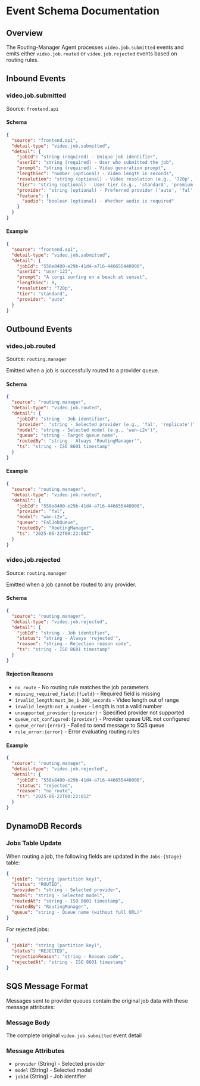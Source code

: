 # Event Schema Documentation

## Overview
The Routing-Manager Agent processes `video.job.submitted` events and emits either `video.job.routed` or `video.job.rejected` events based on routing rules.

## Inbound Events

### video.job.submitted
Source: `frontend.api`

#### Schema
```json
{
  "source": "frontend.api",
  "detail-type": "video.job.submitted",
  "detail": {
    "jobId": "string (required) - Unique job identifier",
    "userId": "string (required) - User who submitted the job",
    "prompt": "string (required) - Video generation prompt",
    "lengthSec": "number (optional) - Video length in seconds",
    "resolution": "string (optional) - Video resolution (e.g., '720p', '1080p')",
    "tier": "string (optional) - User tier (e.g., 'standard', 'premium')",
    "provider": "string (optional) - Preferred provider ('auto', 'fal', 'replicate')",
    "feature": {
      "audio": "boolean (optional) - Whether audio is required"
    }
  }
}
```

#### Example
```json
{
  "source": "frontend.api",
  "detail-type": "video.job.submitted",
  "detail": {
    "jobId": "550e8400-e29b-41d4-a716-446655440000",
    "userId": "user-123",
    "prompt": "A corgi surfing on a beach at sunset",
    "lengthSec": 8,
    "resolution": "720p",
    "tier": "standard",
    "provider": "auto"
  }
}
```

## Outbound Events

### video.job.routed
Source: `routing.manager`

Emitted when a job is successfully routed to a provider queue.

#### Schema
```json
{
  "source": "routing.manager",
  "detail-type": "video.job.routed",
  "detail": {
    "jobId": "string - Job identifier",
    "provider": "string - Selected provider (e.g., 'fal', 'replicate')",
    "model": "string - Selected model (e.g., 'wan-i2v')",
    "queue": "string - Target queue name",
    "routedBy": "string - Always 'RoutingManager'",
    "ts": "string - ISO 8601 timestamp"
  }
}
```

#### Example
```json
{
  "source": "routing.manager",
  "detail-type": "video.job.routed",
  "detail": {
    "jobId": "550e8400-e29b-41d4-a716-446655440000",
    "provider": "fal",
    "model": "wan-i2v",
    "queue": "FalJobQueue",
    "routedBy": "RoutingManager",
    "ts": "2025-06-22T00:22:00Z"
  }
}
```

### video.job.rejected
Source: `routing.manager`

Emitted when a job cannot be routed to any provider.

#### Schema
```json
{
  "source": "routing.manager",
  "detail-type": "video.job.rejected",
  "detail": {
    "jobId": "string - Job identifier",
    "status": "string - Always 'rejected'",
    "reason": "string - Rejection reason code",
    "ts": "string - ISO 8601 timestamp"
  }
}
```

#### Rejection Reasons
- `no_route` - No routing rule matches the job parameters
- `missing_required_field:{field}` - Required field is missing
- `invalid_length:must_be_1-300_seconds` - Video length out of range
- `invalid_length:not_a_number` - Length is not a valid number
- `unsupported_provider:{provider}` - Specified provider not supported
- `queue_not_configured:{provider}` - Provider queue URL not configured
- `queue_error:{error}` - Failed to send message to SQS queue
- `rule_error:{error}` - Error evaluating routing rules

#### Example
```json
{
  "source": "routing.manager",
  "detail-type": "video.job.rejected",
  "detail": {
    "jobId": "550e8400-e29b-41d4-a716-446655440000",
    "status": "rejected",
    "reason": "no_route",
    "ts": "2025-06-22T00:22:01Z"
  }
}
```

## DynamoDB Records

### Jobs Table Update
When routing a job, the following fields are updated in the `Jobs-{Stage}` table:

```json
{
  "jobId": "string (partition key)",
  "status": "ROUTED",
  "provider": "string - Selected provider",
  "model": "string - Selected model",
  "routedAt": "string - ISO 8601 timestamp",
  "routedBy": "RoutingManager",
  "queue": "string - Queue name (without full URL)"
}
```

For rejected jobs:
```json
{
  "jobId": "string (partition key)",
  "status": "REJECTED",
  "rejectionReason": "string - Reason code",
  "rejectedAt": "string - ISO 8601 timestamp"
}
```

## SQS Message Format

Messages sent to provider queues contain the original job data with these message attributes:

### Message Body
The complete original `video.job.submitted` event detail

### Message Attributes
- `provider` (String) - Selected provider
- `model` (String) - Selected model
- `jobId` (String) - Job identifier
